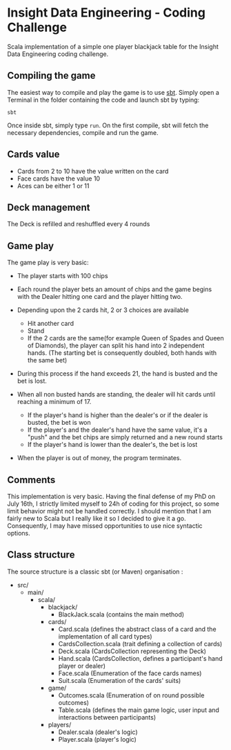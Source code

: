Insight Data Engineering - Coding Challenge
===========================================

Scala implementation of a simple one player blackjack table for the Insight Data Engineering coding challenge.

Compiling the game
-------------------
The easiest way to compile and play the game is to use [sbt](http://www.scala-sbt.org/). Simply open a Terminal in the folder containing the code and launch sbt by typing:

`sbt`

Once inside sbt, simply type `run`. On the first compile, sbt will fetch the necessary dependencies, compile and run the game.

Cards value
-----------
- Cards from 2 to 10 have the value written on the card
- Face cards have the value 10
- Aces can be either 1 or 11

Deck management
---------------
The Deck is refilled and reshuffled every 4 rounds

Game play
---------
The game play is very basic:

- The player starts with 100 chips
- Each round the player bets an amount of chips and the game begins with the Dealer hitting one card and the player hitting two.
- Depending upon the 2 cards hit, 2 or 3 choices are available
  - Hit another card
  - Stand
  - If the 2 cards are the same(for example Queen of Spades and Queen of Diamonds), the player can split his hand into 2 independent hands. (The starting bet is consequently doubled, both hands with the same bet)

- During this process if the hand exceeds 21, the hand is busted and the bet is lost.

- When all non busted hands are standing, the dealer will hit cards until reaching a minimum of 17.
  - If the player's hand is higher than the dealer's or if the dealer is busted, the bet is won
  - If the player's and the dealer's hand have the same value, it's a "push" and the bet chips are simply returned and a new round starts
  - If the player's hand is lower than the dealer's, the bet is lost

- When the player is out of money, the program terminates.

Comments
--------
This implementation is very basic. Having the final defense of my PhD on July 16th, I strictly limited myself to 24h of coding for this project, so some limit behavior might not be handled correctly. I should mention that I am fairly new to Scala but I really like it so I decided to give it a go. Consequently, I may have missed opportunities to use nice syntactic options.

Class structure
---------------
The source structure is a classic sbt (or Maven) organisation :
- src/
  - main/
    - scala/
      - blackjack/
        - BlackJack.scala (contains the main method)
      - cards/
        - Card.scala (defines the abstract class of a card and the implementation of all card types)
        - CardsCollection.scala (trait defining a collection of cards)
        - Deck.scala (CardsCollection representing the Deck)
        - Hand.scala (CardsCollection, defines a participant's hand player or dealer)
        - Face.scala (Enumeration of the face cards names)
        - Suit.scala (Enumeration of the cards' suits)
      - game/
        - Outcomes.scala (Enumeration of on round possible outcomes)
        - Table.scala (defines the main game logic, user input and interactions between participants)
      - players/
        - Dealer.scala (dealer's logic)
        - Player.scala (player's logic)


